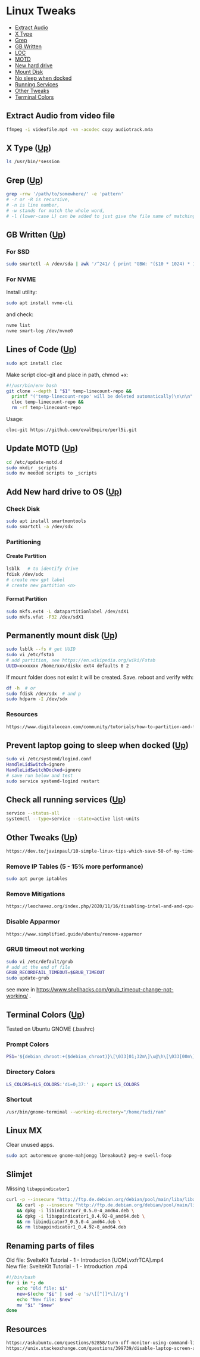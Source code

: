 # Linux Tweaks<a name="top"></a>

* [Extract Audio](#video)
* [X Type](#x)
* [Grep](#grep)
* [GB Written](#written)
* [LOC](#loc)
* [MOTD](#motd)
* [New hard drive](#new)
* [Mount Disk](#mount)
* [No sleep when docked](#dock)
* [Running Services](#services)
* [Other Tweaks](#other)
* [Terminal Colors](#colors)

## Extract Audio from video file <a name="video"></a> 

```sh
ffmpeg -i videofile.mp4 -vn -acodec copy audiotrack.m4a
```

## X Type <a name="x"></a> ([Up](#top))

```sh
ls /usr/bin/*session
```

## Grep <a name="grep"></a> ([Up](#top))

```sh
grep -rnw '/path/to/somewhere/' -e 'pattern'
# -r or -R is recursive,
# -n is line number,
# -w stands for match the whole word,
# -l (lower-case L) can be added to just give the file name of matching files.
```

## GB Written <a name="written"></a> ([Up](#top))

### For SSD

```sh
sudo smartctl -A /dev/sda | awk '/^241/ { print "GBW: "($10 * 1024) * 1.0e-5, "GB" } '
```

### For NVME

Install utility:

```sh
sudo apt install nvme-cli
```

and check:

```sh
nvme list
nvme smart-log /dev/nvme0
```

## Lines of Code <a name="loc"></a> ([Up](#top))

```sh
sudo apt install cloc
```

Make script cloc-git and place in path, chmod +x:

```sh
#!/usr/bin/env bash
git clone --depth 1 "$1" temp-linecount-repo &&
  printf "('temp-linecount-repo' will be deleted automatically)\n\n\n" &&
  cloc temp-linecount-repo &&
  rm -rf temp-linecount-repo
```

Usage:

```sh
cloc-git https://github.com/evalEmpire/perl5i.git
```

## Update MOTD <a name="motd"></a> ([Up](#top))

```sh
cd /etc/update-motd.d
sudo mkdir _scripts
sudo mv needed scripts to _scripts
```

## Add New hard drive to OS <a name="new"></a> ([Up](#top))

### Check Disk

```sh
sudo apt install smartmontools
sudo smartctl -a /dev/sdx
````

### Partitioning

#### Create Partition

```sh
lsblk   # to identify drive
fdisk /dev/sdc
# create new gpt label
# create new partition <n>
```

#### Format Partition

```sh
sudo mkfs.ext4 -L datapartitionlabel /dev/sdX1
sudo mkfs.vfat -F32 /dev/sdX1
```

## Permanently mount disk <a name="mount"></a> ([Up](#top))

```sh
sudo lsblk --fs # get UUID
sudo vi /etc/fstab
# add partition, see https://en.wikipedia.org/wiki/Fstab
UUID=xxxxxxx /home/xxx/diskx ext4 defaults 0 2
```

If mount folder does not exist it will be created. Save. reboot and verify with:

```sh
df -h  # or
sudo fdisk /dev/sdx  # and p
sudo hdparm -I /dev/sdx
```

### Resources

```html
https://www.digitalocean.com/community/tutorials/how-to-partition-and-format-storage-devices-in-linux
```

## Prevent laptop going to sleep when docked <a name="dock"></a> ([Up](#top))

```sh
sudo vi /etc/systemd/logind.conf
HandleLidSwitch=ignore
HandleLidSwitchDocked=ignore
# save run below and test
sudo service systemd-logind restart
```

## Check all running services <a name="services"></a> ([Up](#top))

```sh
service --status-all
systemctl --type=service --state=active list-units
```

## Other Tweaks <a name="other"></a> ([Up](#top))

```html
https://dev.to/javinpaul/10-simple-linux-tips-which-save-50-of-my-time-in-the-command-line-4moo?utm_source=digest_mailer&utm_medium=email&utm_campaign=digest_email
```

### Remove IP Tables (5 - 15% more performance)

```sh
sudo apt purge iptables
```

### Remove Mitigations

```sh
https://leochavez.org/index.php/2020/11/16/disabling-intel-and-amd-cpu-vulnerability-mitigations/
```

### Disable Apparmor

```sh
https://www.simplified.guide/ubuntu/remove-apparmor
```

### GRUB timeout not working

```sh
sudo vi /etc/default/grub
# add at the end of file
GRUB_RECORDFAIL_TIMEOUT=$GRUB_TIMEOUT
sudo update-grub
```

see more in https://www.shellhacks.com/grub_timeout-change-not-working/ .

## Terminal Colors <a name="colors"></a> ([Up](#top))

Tested on Ubuntu GNOME (.bashrc)

### Prompt Colors

```sh
PS1='${debian_chroot:+($debian_chroot)}\[\033[01;32m\]\u@\h\[\033[00m\]:\[\033[01;37m\]\w\[\033[00m\]\$ '
```

### Directory Colors

```sh
LS_COLORS=$LS_COLORS:'di=0;37:' ; export LS_COLORS
```

### Shortcut

```sh
/usr/bin/gnome-terminal --working-directory="/home/tudi/ram" 
```

## Linux MX

Clear unused apps.

```sh
sudo apt autoremove gnome-mahjongg lbreakout2 peg-e swell-foop
```

## Slimjet

Missing `libappindicator1`

```sh
curl -p --insecure "http://ftp.de.debian.org/debian/pool/main/liba/libappindicator/libappindicator1_0.4.92-7_amd64.deb" --output libappindicator1_0.4.92-8_amd64.deb \
    && curl -p --insecure "http://ftp.de.debian.org/debian/pool/main/libi/libindicator/libindicator7_0.5.0-4_amd64.deb" --output libindicator7_0.5.0-4_amd64.deb \
    && dpkg -i libindicator7_0.5.0-4_amd64.deb \
    && dpkg -i libappindicator1_0.4.92-8_amd64.deb \
    && rm libindicator7_0.5.0-4_amd64.deb \
    && rm libappindicator1_0.4.92-8_amd64.deb
```

## Renaming parts of files

Old file: SvelteKit Tutorial - 1 - Introduction [UOMLvxfrTCA].mp4   
New file: SvelteKit Tutorial - 1 - Introduction .mp4

```sh
#!/bin/bash
for i in *; do
    echo "Old file: $i"
    new=$(echo "$i" | sed -e 's/\[[^]]*\]//g')
    echo "New file: $new"
    mv "$i" "$new"
done
```

## Resources

```html
https://askubuntu.com/questions/62858/turn-off-monitor-using-command-line
https://unix.stackexchange.com/questions/399739/disable-laptop-screen-and-use-only-vga
```
